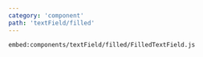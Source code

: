 ```yaml
---
category: 'component'
path: 'textField/filled'
---
```


`embed:components/textField/filled/FilledTextField.js`
